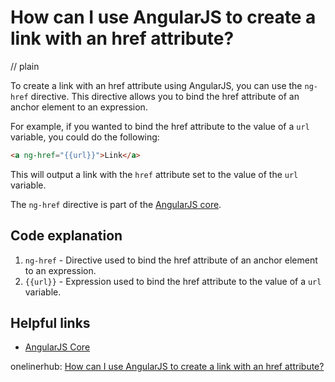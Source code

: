 # How can I use AngularJS to create a link with an href attribute?
// plain

To create a link with an href attribute using AngularJS, you can use the `ng-href` directive. This directive allows you to bind the href attribute of an anchor element to an expression.

For example, if you wanted to bind the href attribute to the value of a `url` variable, you could do the following:

```html
<a ng-href="{{url}}">Link</a>
```

This will output a link with the `href` attribute set to the value of the `url` variable.

The `ng-href` directive is part of the [AngularJS core](https://docs.angularjs.org/api/ng/directive/ngHref).

## Code explanation


1. `ng-href` - Directive used to bind the href attribute of an anchor element to an expression.
2. `{{url}}` - Expression used to bind the href attribute to the value of a `url` variable.

## Helpful links

- [AngularJS Core](https://docs.angularjs.org/api/ng/directive/ngHref)

onelinerhub: [How can I use AngularJS to create a link with an href attribute?](https://onelinerhub.com/angularjs/how-can-i-use-angularjs-to-create-a-link-with-an-href-attribute)